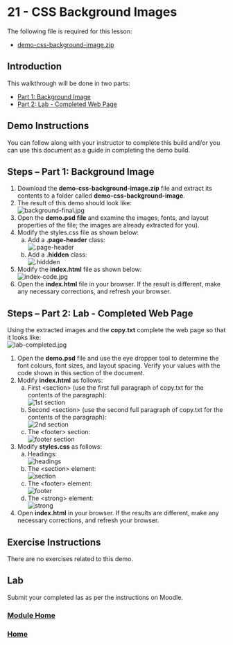 # 21 - CSS Background Images
The following file is required for this lesson:
* [demo-css-background-image.zip](files/demo-css-background-image.zip)

## Introduction
This walkthrough will be done in two parts:
* [Part 1: Background Image](#part1)
* [Part 2: Lab - Completed Web Page](#part2)

## Demo Instructions
You can follow along with your instructor to complete this build and/or you can use this document as a guide in completing the demo build.

## Steps – <a id="part1">Part 1</a>: Background Image
1.	Download the **demo-css-background-image.zip** file and extract its contents to a folder called **demo-css-background-image**.
2.	The result of this demo should look like:<br>
![background-final.jpg](files/background-final.jpg)
3.	Open the **demo.psd file** and examine the images, fonts, and layout properties of the file; the images are already extracted for you).
4.	Modify the styles.css file as shown below:<br>
    <ol type="a">
        <li>Add a <b>.page-header</b> class:<br>
        <img src="files/css-styles-a.jpg" alt=".page-header">
        </li>
        <li>Add a <b>.hidden</b> class:<br>
        <img src="files/css-styles-b.jpg" alt=".hiddden">
        </li>
    </ol>
5.	Modify the **index.html** file as shown below:<br>
![index-code.jpg](files/index-code.jpg)
6.	Open the **index.html** file in your browser. If the result is different, make any necessary corrections, and refresh your browser.

## Steps – <a id="part2">Part 2</a>: Lab - Completed Web Page
Using the extracted images and the **copy.txt** complete the web page so that it looks like:<br>
![lab-completed.jpg](files/lab-completed.jpg)
1.	Open the **demo.psd** file and use the eye dropper tool to determine the font colours, font sizes, and layout spacing. Verify your values with the code shown in this section of the document.
2.	Modify **index.html** as follows:<br>
    <ol type="a">
        <li>First &lt;section&gt; (use the first full paragraph of copy.txt for the contents of the paragraph):<br>
        <img src="files/index-code-a.jpg" alt="1st section">
        </li>
        <li>Second &lt;section&gt; (use the second full paragraph of copy.txt for the contents of the paragraph):<br>
        <img src="files/index-code-b.jpg" alt="2nd section">
        </li>
        <li>The &lt;footer&gt; section:<br>
        <img src="files/index-code-c.jpg" alt="footer section">
        </li>
    </ol>
3.	Modify **styles.css** as follows:<br>
    <ol type="a">
        <li>Headings:<br>
        <img src="files/css-styles-c.jpg" alt="headings">
        </li>
        <li>The &lt;section&gt; element:<br>
        <img src="files/css-styles-d.jpg" alt="section">
        </li>
        <li>The &lt;footer&gt; element:<br>
        <img src="files/css-styles-e.jpg" alt="footer">
        </li>
        <li>The &lt;strong&gt; element:<br>
        <img src="files/css-styles-f.jpg" alt="strong">
        </li>
    </ol>
4.	Open **index.html** in your browser. If the results are different, make any necessary corrections, and refresh your browser.

## Exercise Instructions
There are no exercises related to this demo.

## Lab
Submit your completed las as per the instructions on Moodle.

### [Module Home](../README.md)

### [Home](../../comp1017.md)